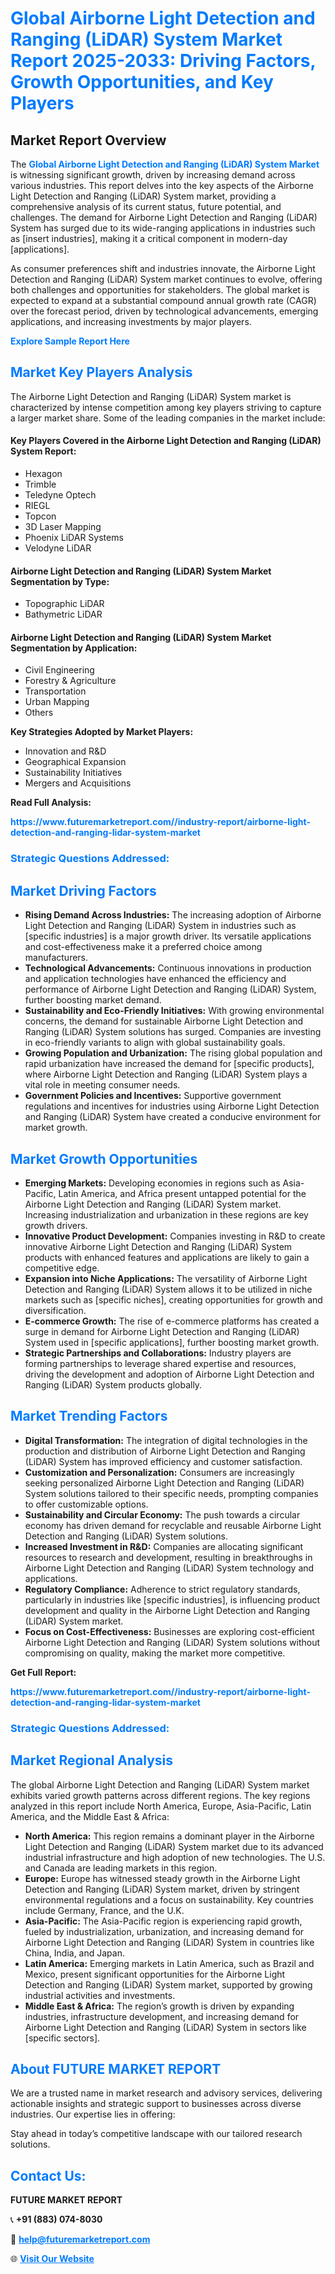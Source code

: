 <h1 style="color: #007BFF;">Global Airborne Light Detection and Ranging (LiDAR) System Market Report 2025-2033: Driving Factors, Growth Opportunities, and Key Players</h1>

<section id="overview">
<h2>Market Report Overview</h2>
<p>The <a href="https://www.futuremarketreport.com//industry-report/airborne-light-detection-and-ranging-lidar-system-market" style="color: #007BFF; text-decoration: none;"><strong>Global Airborne Light Detection and Ranging (LiDAR) System Market</strong></a> is witnessing significant growth, driven by increasing demand across various industries. This report delves into the key aspects of the Airborne Light Detection and Ranging (LiDAR) System market, providing a comprehensive analysis of its current status, future potential, and challenges. The demand for Airborne Light Detection and Ranging (LiDAR) System has surged due to its wide-ranging applications in industries such as [insert industries], making it a critical component in modern-day [applications].</p>
<p>As consumer preferences shift and industries innovate, the Airborne Light Detection and Ranging (LiDAR) System market continues to evolve, offering both challenges and opportunities for stakeholders. The global market is expected to expand at a substantial compound annual growth rate (CAGR) over the forecast period, driven by technological advancements, emerging applications, and increasing investments by major players.</p>
</section>

<section id="overview">
<p><a href="https://www.futuremarketreport.com//request-sample/reportId=49483" style="color: #007BFF; text-decoration: none;"><strong>Explore Sample Report Here</strong></a></p>
</section>

<section id="key-players">
<h2 style="color: #007BFF;">Market Key Players Analysis</h2>
<p>The Airborne Light Detection and Ranging (LiDAR) System market is characterized by intense competition among key players striving to capture a larger market share. Some of the leading companies in the market include:</p>
<h4>Key Players Covered in the Airborne Light Detection and Ranging (LiDAR) System Report:</h4>
<ul><li>Hexagon</li><li>Trimble</li><li>Teledyne Optech</li><li>RIEGL</li><li>Topcon</li><li>3D Laser Mapping</li><li>Phoenix LiDAR Systems</li><li>Velodyne LiDAR</li></ul>
<h4>Airborne Light Detection and Ranging (LiDAR) System Market Segmentation by Type:</h4>
<ul><li>Topographic LiDAR</li><li>Bathymetric LiDAR</li></ul>

<h4>Airborne Light Detection and Ranging (LiDAR) System Market Segmentation by Application:</h4>
<ul><li>Civil Engineering</li><li>Forestry &amp; Agriculture</li><li>Transportation</li><li>Urban Mapping</li><li>Others</li></ul>
<p><strong>Key Strategies Adopted by Market Players:</strong></p>
<ul>
<li>Innovation and R&D</li>
<li>Geographical Expansion</li>
<li>Sustainability Initiatives</li>
<li>Mergers and Acquisitions</li>
</ul>
</section>

<section>
<p><strong>Read Full Analysis: </strong></p><a href="https://www.futuremarketreport.com//industry-report/airborne-light-detection-and-ranging-lidar-system-market" style="color: #007BFF; text-decoration: none;"><strong>https://www.futuremarketreport.com//industry-report/airborne-light-detection-and-ranging-lidar-system-market</strong></a>
<h3 style="color: #007BFF;">Strategic Questions Addressed:</h3>
</section>

<section id="driving-factors">
<h2 style="color: #007BFF;">Market Driving Factors</h2>
<ul>
<li><strong>Rising Demand Across Industries:</strong> The increasing adoption of Airborne Light Detection and Ranging (LiDAR) System in industries such as [specific industries] is a major growth driver. Its versatile applications and cost-effectiveness make it a preferred choice among manufacturers.</li>
<li><strong>Technological Advancements:</strong> Continuous innovations in production and application technologies have enhanced the efficiency and performance of Airborne Light Detection and Ranging (LiDAR) System, further boosting market demand.</li>
<li><strong>Sustainability and Eco-Friendly Initiatives:</strong> With growing environmental concerns, the demand for sustainable Airborne Light Detection and Ranging (LiDAR) System solutions has surged. Companies are investing in eco-friendly variants to align with global sustainability goals.</li>
<li><strong>Growing Population and Urbanization:</strong> The rising global population and rapid urbanization have increased the demand for [specific products], where Airborne Light Detection and Ranging (LiDAR) System plays a vital role in meeting consumer needs.</li>
<li><strong>Government Policies and Incentives:</strong> Supportive government regulations and incentives for industries using Airborne Light Detection and Ranging (LiDAR) System have created a conducive environment for market growth.</li>
</ul>
</section>

<section id="growth-opportunities">
<h2 style="color: #007BFF;">Market Growth Opportunities</h2>
<ul>
<li><strong>Emerging Markets:</strong> Developing economies in regions such as Asia-Pacific, Latin America, and Africa present untapped potential for the Airborne Light Detection and Ranging (LiDAR) System market. Increasing industrialization and urbanization in these regions are key growth drivers.</li>
<li><strong>Innovative Product Development:</strong> Companies investing in R&D to create innovative Airborne Light Detection and Ranging (LiDAR) System products with enhanced features and applications are likely to gain a competitive edge.</li>
<li><strong>Expansion into Niche Applications:</strong> The versatility of Airborne Light Detection and Ranging (LiDAR) System allows it to be utilized in niche markets such as [specific niches], creating opportunities for growth and diversification.</li>
<li><strong>E-commerce Growth:</strong> The rise of e-commerce platforms has created a surge in demand for Airborne Light Detection and Ranging (LiDAR) System used in [specific applications], further boosting market growth.</li>
<li><strong>Strategic Partnerships and Collaborations:</strong> Industry players are forming partnerships to leverage shared expertise and resources, driving the development and adoption of Airborne Light Detection and Ranging (LiDAR) System products globally.</li>
</ul>
</section>

<section id="trending-factors">
<h2 style="color: #007BFF;">Market Trending Factors</h2>
<ul>
<li><strong>Digital Transformation:</strong> The integration of digital technologies in the production and distribution of Airborne Light Detection and Ranging (LiDAR) System has improved efficiency and customer satisfaction.</li>
<li><strong>Customization and Personalization:</strong> Consumers are increasingly seeking personalized Airborne Light Detection and Ranging (LiDAR) System solutions tailored to their specific needs, prompting companies to offer customizable options.</li>
<li><strong>Sustainability and Circular Economy:</strong> The push towards a circular economy has driven demand for recyclable and reusable Airborne Light Detection and Ranging (LiDAR) System solutions.</li>
<li><strong>Increased Investment in R&D:</strong> Companies are allocating significant resources to research and development, resulting in breakthroughs in Airborne Light Detection and Ranging (LiDAR) System technology and applications.</li>
<li><strong>Regulatory Compliance:</strong> Adherence to strict regulatory standards, particularly in industries like [specific industries], is influencing product development and quality in the Airborne Light Detection and Ranging (LiDAR) System market.</li>
<li><strong>Focus on Cost-Effectiveness:</strong> Businesses are exploring cost-efficient Airborne Light Detection and Ranging (LiDAR) System solutions without compromising on quality, making the market more competitive.</li>
</ul>
</section>

<section>
<p><strong>Get Full Report: </strong></p><a href="https://www.futuremarketreport.com//industry-report/airborne-light-detection-and-ranging-lidar-system-market" style="color: #007BFF; text-decoration: none;"><strong>https://www.futuremarketreport.com//industry-report/airborne-light-detection-and-ranging-lidar-system-market</strong></a>
<h3 style="color: #007BFF;">Strategic Questions Addressed:</h3>
</section>


<section id="regional-analysis">
<h2 style="color: #007BFF;">Market Regional Analysis</h2>
<p>The global Airborne Light Detection and Ranging (LiDAR) System market exhibits varied growth patterns across different regions. The key regions analyzed in this report include North America, Europe, Asia-Pacific, Latin America, and the Middle East & Africa:</p>
<ul>
<li><strong>North America:</strong> This region remains a dominant player in the Airborne Light Detection and Ranging (LiDAR) System market due to its advanced industrial infrastructure and high adoption of new technologies. The U.S. and Canada are leading markets in this region.</li>
<li><strong>Europe:</strong> Europe has witnessed steady growth in the Airborne Light Detection and Ranging (LiDAR) System market, driven by stringent environmental regulations and a focus on sustainability. Key countries include Germany, France, and the U.K.</li>
<li><strong>Asia-Pacific:</strong> The Asia-Pacific region is experiencing rapid growth, fueled by industrialization, urbanization, and increasing demand for Airborne Light Detection and Ranging (LiDAR) System in countries like China, India, and Japan.</li>
<li><strong>Latin America:</strong> Emerging markets in Latin America, such as Brazil and Mexico, present significant opportunities for the Airborne Light Detection and Ranging (LiDAR) System market, supported by growing industrial activities and investments.</li>
<li><strong>Middle East & Africa:</strong> The region’s growth is driven by expanding industries, infrastructure development, and increasing demand for Airborne Light Detection and Ranging (LiDAR) System in sectors like [specific sectors].</li>
</ul>
</section>

<footer>
<h2 style="color: #007BFF;">About FUTURE MARKET REPORT</h2>
<p>We are a trusted name in market research and advisory services, delivering actionable insights and strategic support to businesses across diverse industries. Our expertise lies in offering:</p>

<p>Stay ahead in today’s competitive landscape with our tailored research solutions.</p>

<h2 style="color: #007BFF;">Contact Us:</h2>
<p><strong>FUTURE MARKET REPORT</strong></p>
<p>📞 <strong>+91 (883) 074-8030</strong></p>
<p>📧 <strong><a href="mailto:help@futuremarketreport.com" style="color: #007BFF;">help@futuremarketreport.com</a></strong></p>
<p>🌐 <strong><a href="https://www.futuremarketreport.com/" style="color: #007BFF;">Visit Our Website</a></strong></p>
</footer>